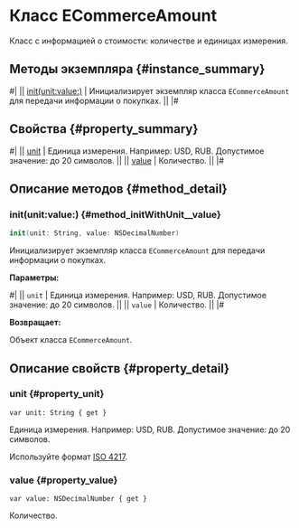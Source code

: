 # Класс ECommerceAmount

Класс с информацией о стоимости: количестве и единицах измерения.

## Методы экземпляра {#instance_summary}

#|
|| [init(unit:value:)](#method_initWithUnit__value) | Инициализирует экземпляр класса `ECommerceAmount` для передачи информации о покупках. ||
|#

## Свойства {#property_summary}

#|
|| [unit](#property_unit) | Единица измерения. Например: USD, RUB. Допустимое значение: до 20 символов. ||
|| [value](#property_value) | Количество. ||
|#

## Описание методов {#method_detail}

### init(unit:value:) {#method_initWithUnit__value}

```swift translate=no
init(unit: String, value: NSDecimalNumber)
```

Инициализирует экземпляр класса `ECommerceAmount` для передачи информации о покупках.

**Параметры:**

#|
|| `unit` | Единица измерения. Например: USD, RUB. Допустимое значение: до 20 символов. ||
|| `value` | Количество. ||
|#

**Возвращает:**

Объект класса `ECommerceAmount`.

## Описание свойств {#property_detail}

### unit {#property_unit}

`var unit: String { get }`

Единица измерения. Например: USD, RUB. Допустимое значение: до 20 символов.

Используйте формат [ISO 4217](https://en.wikipedia.org/wiki/ISO_4217).

### value {#property_value}

`var value: NSDecimalNumber { get }`

Количество.
